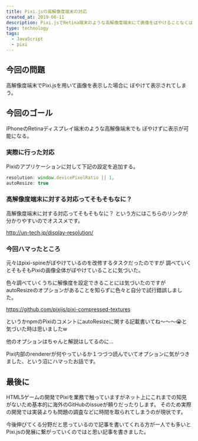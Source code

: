 ```yaml
---
title: Pixi.jsの高解像度端末の対応
created_at: 2019-06-11
description: Pixi.jsでRetina端末のような高解像度端末にて画像をぼやけることなくはっきり表示するための対応を解説しています。
type: technology
tags:
  - JavaScript
  - pixi
---
```


## 今回の問題

高解像度端末でPixi.jsを用いて画像を表示した場合に
ぼやけて表示されてしまう。

## 今回のゴール

iPhoneのRetinaディスプレイ端末のような高解像端末でも
ぼやけずに表示が可能になる。

### 実際に行った対応

Pixiのアプリケーションに対して下記の設定を追加する。

```javascript
resolution: window.devicePixelRatio || 1,
autoResize: true
```

### 高解像度端末に対する対応ってそもそもなに？

高解像度端末に対する対応ってそもそもなに？
という方にはこちらのリンクが分かりやすいのでオススメです。

http://un-tech.jp/display-resolution/

### 今回ハマったところ

元々はpixi-spineがぼやけているのを改修するタスクだったのですが
調べていくとそもそもPixiの画像全体がぼやけていることに気づいた。

色々調べていくうちに解像度を設定できることには気づいたのですが
autoResizeのオプションがあることを知らずに色々と自分で試行錯誤しました。

https://github.com/pixijs/pixi-compressed-textures

というかnpmのPixiのコメントにautoResizeに関する記載書いてね〜〜〜😭と気づいた時は思いましたw

他のオプションはちゃんと解説はしてるのに…

Pixi内部のrendererが何やっているか１つづつ読んでいてオプションに気がつきました、という沼にハマったお話です。

## 最後に

HTML5ゲームの開発でPixiを業務で触っていますがネット上にこれまでの知見がないため基本的に海外のGitHubのissueが頼りだったりします。
そのため実際の開発では実装よりも問題の調査などに時間を取られてしまうのが現状です。

今後伸びてくる分野だと思っているので記事を書いてくれる方が一人でも多いとPixi.jsの発展に繋がっていくのではと思い記事を書きました。
